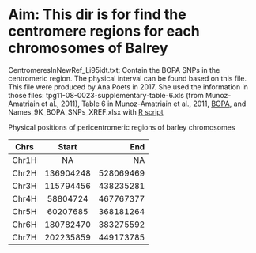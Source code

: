 # Aim: This dir is for find the centromere regions for each chromosomes of Balrey

CentromeresInNewRef_Li95idt.txt: Contain the BOPA SNPs in the centromeric region. The physical interval can be found based on this file. This file were produced by Ana Poets in 2017. She used the information in those files: tpg11-08-0023-supplementary-table-6.xls (from Munoz-Amatriain et al., 2011), Table 6 in Munoz-Amatriain et al., 2011, [BOPA](https://github.com/lilei1/9k_BOPA_SNP/blob/master/BOPA_9k_vcf_Morex_refv1/sorted_all_BOPA_masked_95idt.vcf), and Names_9K_BOPA_SNPs_XREF.xlsx with [R script](https://github.com/lilei1/9k_BOPA_SNP/blob/master/script/PositionCentromeres.R)

Physical positions of pericentromeric regions of barley chromosomes

| Chrs | Start| End |
| - |:-:| -:|
|Chr1H | NA | NA |
| Chr2H| 136904248|528069469 |
| Chr3H | 115794456|438235281 |
| Chr4H | 58804724|467767377|
| Chr5H | 60207685 |368181264|
| Chr6H | 180782470|383275592|
| Chr7H | 202235859 |449173785|
